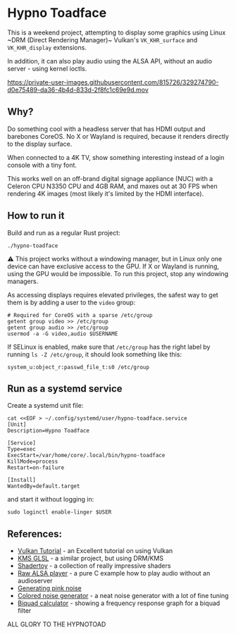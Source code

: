 # Hypno Toadface

This is a weekend project, attempting to display some graphics using Linux ~DRM (Direct Rendering Manager)~ Vulkan's `VK_KHR_surface` and `VK_KHR_display` extensions.

In addition, it can also play audio using the ALSA API, without an audio server - using kernel ioctls.

https://private-user-images.githubusercontent.com/815726/329274790-d0e75489-da36-4b4d-833d-2f8fc1c69e9d.mov

## Why?

Do something cool with a headless server that has HDMI output and barebones CoreOS.
No X or Wayland is required, because it renders directly to the display surface.

When connected to a 4K TV, show something interesting instead of a login console with a tiny font.

This works well on an off-brand digital signage appliance (NUC) with a Celeron CPU N3350 CPU and 4GB RAM, and maxes out at 30 FPS when rendering 4K images
(most likely it's limited by the HDMI interface).

## How to run it

Build and run as a regular Rust project:

```shell
./hypno-toadface
```

⚠️ This project works without a windowing manager, but in Linux only one device can have exclusive access to the GPU. If X or Wayland is running, using the GPU would be impossible. To run this project, stop any windowing managers.

As accessing displays requires elevated privileges, the safest way to get them is by adding a user to the `video` group:

```shell
# Required for CoreOS with a sparse /etc/group
getent group video >> /etc/group
getent group audio >> /etc/group
usermod -a -G video,audio $USERNAME
```

If SELinux is enabled, make sure that `/etc/group` has the right label by running `ls -Z /etc/group`, it should look something like this:

```
system_u:object_r:passwd_file_t:s0 /etc/group
```

## Run as a systemd service

Create a systemd unit file:

```shell
cat <<EOF > ~/.config/systemd/user/hypno-toadface.service
[Unit]
Description=Hypno Toadface

[Service]
Type=exec
ExecStart=/var/home/core/.local/bin/hypno-toadface
KillMode=process
Restart=on-failure

[Install]
WantedBy=default.target
```

and start it without logging in:

```shell
sudo loginctl enable-linger $USER
```

## References:

* [Vulkan Tutorial](https://vulkan-tutorial.com) - an Excellent tutorial on using Vulkan
* [KMS GLSL](https://github.com/astefanutti/kms-glsl) - a similar project, but using DRM/KMS
* [Shadertoy](https://www.shadertoy.com) - a collection of really impressive shaders
* [Raw ALSA player](https://github.com/PHJArea217/raw-alsa-player) - a pure C example how to play audio without an audioserver
* [Generating pink noise](https://www.firstpr.com.au/dsp/pink-noise/)
* [Colored noise generator](https://mynoise.net/NoiseMachines/whiteNoiseGenerator.php) - a neat noise generator with a lot of fine tuning
* [Biquad calculator](https://www.earlevel.com/main/2021/09/02/biquad-calculator-v3/) - showing a frequency response graph for a biquad filter

ALL GLORY TO THE HYPNOTOAD
